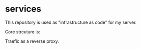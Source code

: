 # services

This repository is used as "infrastructure as code" for my server.

Core strcuture is:

Traefic as a reverse proxy.
